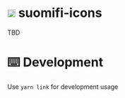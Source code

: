 # <img src="https://avatars0.githubusercontent.com/u/11345641?s=88&v=4" alt="VRK" width="18"/> suomifi-icons

TBD

# ⌨️ Development

Use `yarn link` for development usage
